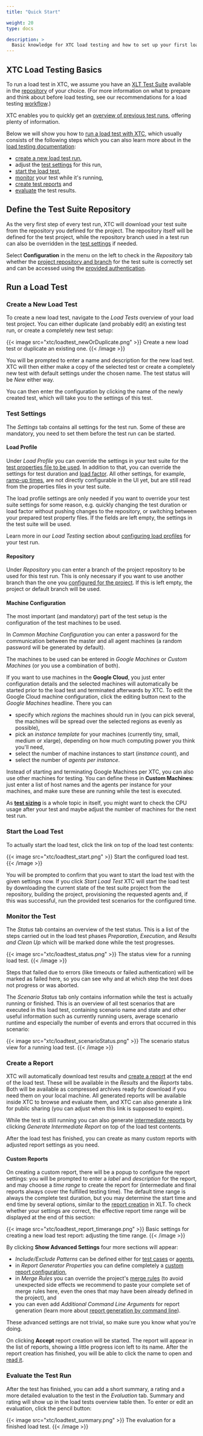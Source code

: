 ```yaml
---
title: "Quick Start"

weight: 20
type: docs

description: >
  Basic knowledge for XTC load testing and how to set up your first load testing project.
---
```


## XTC Load Testing Basics

To run a load test in XTC, we assume you have an [XLT Test Suite](../../../load-testing/manual/060-test-development/) available in the [repository](#select-the-test-suite-repository) of your choice. (For more information on what to prepare and think about before load testing, see our recommendations for a load testing [workflow](../../../load-testing/manual/050-workflow/).)

XTC enables you to quickly get an [overview of previous test runs](../01-features/#view-load-tests-in-xtc), offering plenty of information. 

Below we will show you how to [run a load test with XTC](#run-a-load-test), which usually consists of the following steps which you can also learn more about in the [load testing documentation](../../../load-testing):

* [create a new load test run](#create-a-new-load-test),
* adjust the [test settings](#test-settings) for this run, 
* [start the load test](#start-the-load-test),
* [monitor](#monitor-the-test) your test while it's running,
* [create test reports](#create-a-report) and
* [evaluate](#evaluate-the-test-run) the test results.

## Define the Test Suite Repository

As the very first step of every test run, XTC will download your test suite from the repository you defined for the project. The repository itself will be defined for the test project, while the repository branch used in a test run can also be overridden in the [test settings](#test-settings) if needed.

Select **Configuration** in the menu on the left to check in the _Repository_ tab whether the [project repository and branch](../../010-xtc-basics/#project-configuration) for the test suite is correctly set and can be accessed using the [provided authentication](../../010-xtc-basics/#repository-authentication).

## Run a Load Test

### Create a New Load Test

To create a new load test, navigate to the _Load Tests_ overview of your load test project. You can either duplicate (and probably edit) an existing test run, or create a completely new test setup:

{{< image src="xtc/loadtest_newOrDuplicate.png" >}}
Create a new load test or duplicate an existing one.
{{< /image >}}

You will be prompted to enter a name and description for the new load test. XTC will then either make a copy of the selected test or create a completely new test with default settings under the chosen name. The test status will be _New_ either way. 

You can then enter the configuration by clicking the name of the newly created test, which will take you to the settings of this test.

### Test Settings

The _Settings_ tab contains all settings for the test run. Some of these are mandatory, you need to set them before the test run can be started.

#### Load Profile

Under _Load Profile_ you can override the settings in your test suite for the [test properties file to be used](../../../load-testing/manual/480-test-suite-configuration/#test-properties-file). In addition to that, you can override the settings for test duration and [load factor](../../../load-testing/manual/470-load-configuration/#load-factor). All other settings, for example, [ramp-up times](../../../load-testing/manual/470-load-configuration/#ramp-up-load-profile), are not directly configurable in the UI yet, but are still read from the properties files in your test suite.

The load profile settings are only needed if you want to override your test suite settings for some reason, e.g. quickly changing the test duration or load factor without pushing changes to the repository, or switching between your prepared test property files. If the fields are left empty, the settings in the test suite will be used.

Learn more in our _Load Testing_ section about [configuring load profiles](../../../load-testing/manual/470-load-configuration) for your test run.

#### Repository

Under _Repository_ you can enter a branch of the project repository to be used for this test run. This is only necessary if you want to use another branch than the one you [configured for the project](#select-the-test-suite-repository). If this is left empty, the project or default branch will be used.

#### Machine Configuration

The most important (and mandatory) part of the test setup is the configuration of the test machines to be used. 

In _Common Machine Configuration_ you can enter a password for the communication between the master and all agent machines (a random password will be generated by default).

The machines to be used can be entered in _Google Machines_ or _Custom Machines_ (or you use a combination of both). 

If you want to use machines in the **Google Cloud**, you just enter configuration details and the selected machines will automatically be started prior to the load test and terminated afterwards by XTC. To edit the Google Cloud machine configuration, click the editing button next to the _Google Machines_ headline. There you can
* specify which _regions_ the machines should run in (you can pick several, the machines will be spread over the selected regions as evenly as possible), 
* pick an _instance template_ for your machines (currently tiny, small, medium or xlarge), depending on how much computing power you think you'll need,
* select the number of machine instances to start (_instance count_), and
* select the number of _agents per instance_.

Instead of starting and terminating Google Machines per XTC, you can also use other machines for testing. You can define these in **Custom Machines**: just enter a list of host names and the agents per instance for your machines, and make sure these are running while the test is executed. 

As **[test sizing](../../../load-testing/how-tos/test-sizing/)** is a whole topic in itself, you might want to check the CPU usage after your test and maybe adjust the number of machines for the next test run.

### Start the Load Test

To actually start the load test, click the link on top of the load test contents:

{{< image src="xtc/loadtest_start.png" >}}
Start the configured load test.
{{< /image >}}

You will be prompted to confirm that you want to start the load test with the given settings now. If you click _Start Load Test_ XTC will start the load test by downloading the current state of the test suite project from the repository, building the project, provisioning the requested agents and, if this was successful, run the provided test scenarios for the configured time.

<!--Soon (?) to come: test scheduling-->

### Monitor the Test 

The _Status_ tab contains an overview of the test status. This is a list of the steps carried out in the load test phases _Preparation_, _Execution_,  and _Results and Clean Up_ which will be marked done while the test progresses. 

{{< image src="xtc/loadtest_status.png" >}}
The status view for a running load test.
{{< /image >}}

Steps that failed due to errors (like timeouts or failed authentication) will be marked as failed here, so you can see why and at which step the test does not progress or was aborted.

The _Scenario Status_ tab only contains information while the test is actually running or finished. This is an overview of all test scenarios that are executed in this load test, containing scenario name and state and other useful information such as currently running users, average scenario runtime and especially the number of events and errors that occurred in this scenario:

{{< image src="xtc/loadtest_scenarioStatus.png" >}}
The scenario status view for a running load test.
{{< /image >}}

### Create a Report

XTC will automatically download test results and [create a report](../../../load-testing/manual/320-test-evaluation/) at the end of the load test. These will be available in the _Results_ and the _Reports_ tabs. Both will be available as compressed archives ready for download if you need them on your local machine. All generated reports will be available inside XTC to browse and evaluate them, and XTC can also generate a link for public sharing (you can adjust when this link is supposed to expire).

While the test is still running you can also generate [intermediate reports](../../../load-testing/manual/320-test-evaluation/#intermediate-results) by clicking _Generate Intermediate Report_ on top of the load test contents.

After the load test has finished, you can create as many custom reports with adjusted report settings as you need. 

#### Custom Reports

On creating a custom report, there will be a popup to configure the report settings: you will be prompted to enter a _label_ and _description_ for the report, and may choose a _time range_ to create the report for (intermediate and final reports always cover the fulfilled testing time). The default time range is always the complete test duration, but you may determine the start time and end time by several options, similar to the [report creation](../../../load-testing/manual/540-report-options/#defining-a-reporting-timeframe) in XLT. To check whether your settings are correct, the effective report time range will be displayed at the end of this section:

{{< image src="xtc/loadtest_report_timerange.png" >}}
Basic settings for creating a new load test report: adjusting the time range.
{{< /image >}}

By clicking **Show Advanced Settings** four more sections will appear:
* _Include/Exclude Patterns_ can be defined either for [test cases](../../../load-testing/manual/540-report-options/#excluding-test-scenarios) or [agents](../../../load-testing/manual/540-report-options/#report-for-a-subset-of-agents),
* in _Report Generator Properties_ you can define completely a [custom report configuration](../../../load-testing/manual/550-report-configuration/),
* in _Merge Rules_ you can override the project's [merge rules](../../../load-testing/advanced/010-merge-rules/) (to avoid unexpected side effects we recommend to paste your complete set of merge rules here, even the ones that may have been already defined in the project), and 
* you can even add _Additional Command Line Arguments_ for report generation (learn more about [report generation by command line](../../../load-testing/manual/540-report-options/)).

These advanced settings are not trivial, so make sure you know what you're doing. 

On clicking **Accept** report creation will be started. The report will appear in the list of reports, showing a little progress icon left to its name. After the report creation has finished, you will be able to click the name to open and [read it](../../../load-testing/manual/320-test-evaluation/#reading-a-test-report).

### Evaluate the Test Run

After the test has finished, you can add a short summary, a rating and a more detailed evaluation to the test in the _Evaluation_ tab. Summary and rating will show up in the load tests overview table then. To enter or edit an evaluation, click the pencil button:

{{< image src="xtc/loadtest_summary.png" >}}
The evaluation for a finished load test.
{{< /image >}}
